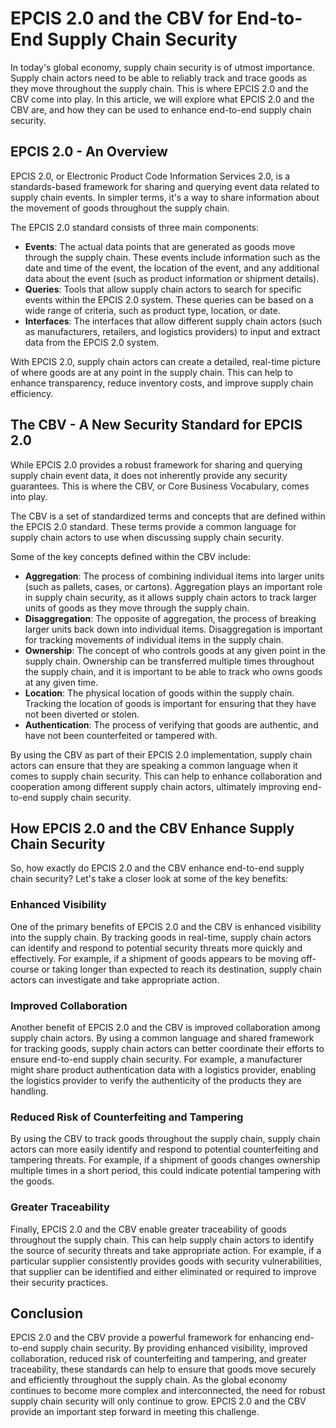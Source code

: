 # EPCIS 2.0 and the CBV for End-to-End Supply Chain Security

In today's global economy, supply chain security is of utmost importance. Supply chain actors need to be able to reliably track and trace goods as they move throughout the supply chain. This is where EPCIS 2.0 and the CBV come into play. In this article, we will explore what EPCIS 2.0 and the CBV are, and how they can be used to enhance end-to-end supply chain security.

## EPCIS 2.0 - An Overview

EPCIS 2.0, or Electronic Product Code Information Services 2.0, is a standards-based framework for sharing and querying event data related to supply chain events. In simpler terms, it's a way to share information about the movement of goods throughout the supply chain.

The EPCIS 2.0 standard consists of three main components:

- **Events**: The actual data points that are generated as goods move through the supply chain. These events include information such as the date and time of the event, the location of the event, and any additional data about the event (such as product information or shipment details).
- **Queries**: Tools that allow supply chain actors to search for specific events within the EPCIS 2.0 system. These queries can be based on a wide range of criteria, such as product type, location, or date.
- **Interfaces**: The interfaces that allow different supply chain actors (such as manufacturers, retailers, and logistics providers) to input and extract data from the EPCIS 2.0 system.

With EPCIS 2.0, supply chain actors can create a detailed, real-time picture of where goods are at any point in the supply chain. This can help to enhance transparency, reduce inventory costs, and improve supply chain efficiency.

## The CBV - A New Security Standard for EPCIS 2.0

While EPCIS 2.0 provides a robust framework for sharing and querying supply chain event data, it does not inherently provide any security guarantees. This is where the CBV, or Core Business Vocabulary, comes into play.

The CBV is a set of standardized terms and concepts that are defined within the EPCIS 2.0 standard. These terms provide a common language for supply chain actors to use when discussing supply chain security.

Some of the key concepts defined within the CBV include:

- **Aggregation**: The process of combining individual items into larger units (such as pallets, cases, or cartons). Aggregation plays an important role in supply chain security, as it allows supply chain actors to track larger units of goods as they move through the supply chain.
- **Disaggregation**: The opposite of aggregation, the process of breaking larger units back down into individual items. Disaggregation is important for tracking movements of individual items in the supply chain.
- **Ownership**: The concept of who controls goods at any given point in the supply chain. Ownership can be transferred multiple times throughout the supply chain, and it is important to be able to track who owns goods at any given time.
- **Location**: The physical location of goods within the supply chain. Tracking the location of goods is important for ensuring that they have not been diverted or stolen.
- **Authentication**: The process of verifying that goods are authentic, and have not been counterfeited or tampered with.

By using the CBV as part of their EPCIS 2.0 implementation, supply chain actors can ensure that they are speaking a common language when it comes to supply chain security. This can help to enhance collaboration and cooperation among different supply chain actors, ultimately improving end-to-end supply chain security.

## How EPCIS 2.0 and the CBV Enhance Supply Chain Security

So, how exactly do EPCIS 2.0 and the CBV enhance end-to-end supply chain security? Let's take a closer look at some of the key benefits:

### Enhanced Visibility

One of the primary benefits of EPCIS 2.0 and the CBV is enhanced visibility into the supply chain. By tracking goods in real-time, supply chain actors can identify and respond to potential security threats more quickly and effectively. For example, if a shipment of goods appears to be moving off-course or taking longer than expected to reach its destination, supply chain actors can investigate and take appropriate action.

### Improved Collaboration

Another benefit of EPCIS 2.0 and the CBV is improved collaboration among supply chain actors. By using a common language and shared framework for tracking goods, supply chain actors can better coordinate their efforts to ensure end-to-end supply chain security. For example, a manufacturer might share product authentication data with a logistics provider, enabling the logistics provider to verify the authenticity of the products they are handling.

### Reduced Risk of Counterfeiting and Tampering

By using the CBV to track goods throughout the supply chain, supply chain actors can more easily identify and respond to potential counterfeiting and tampering threats. For example, if a shipment of goods changes ownership multiple times in a short period, this could indicate potential tampering with the goods.

### Greater Traceability

Finally, EPCIS 2.0 and the CBV enable greater traceability of goods throughout the supply chain. This can help supply chain actors to identify the source of security threats and take appropriate action. For example, if a particular supplier consistently provides goods with security vulnerabilities, that supplier can be identified and either eliminated or required to improve their security practices.

## Conclusion

EPCIS 2.0 and the CBV provide a powerful framework for enhancing end-to-end supply chain security. By providing enhanced visibility, improved collaboration, reduced risk of counterfeiting and tampering, and greater traceability, these standards can help to ensure that goods move securely and efficiently throughout the supply chain. As the global economy continues to become more complex and interconnected, the need for robust supply chain security will only continue to grow. EPCIS 2.0 and the CBV provide an important step forward in meeting this challenge.
